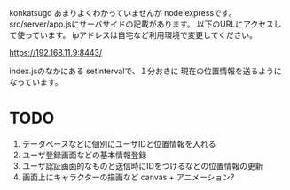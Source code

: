 konkatsugo
あまりよくわかっていませんが
node expressです。
src/server/app.jsにサーバサイドの記載があります。
以下のURLにアクセスして使っています。
ipアドレスは自宅など利用環境で変更してください。

https://192.168.11.9:8443/

index.jsのなかにある setIntervalで、１分おきに
現在の位置情報を送るようになっています。

# TODO
1. データベースなどに個別にユーザIDと位置情報を入れる
2. ユーザ登録画面などの基本情報登録
3. ユーザ認証画面的なものと送信時にIDをつけるなどの位置情報の更新
4. 画面上にキャラクターの描画など canvas + アニメーション?
